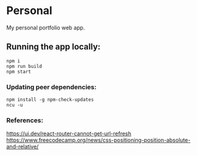 # Personal
My personal portfolio web app.

## Running the app locally:
```
npm i
npm run build
npm start

```

### Updating peer dependencies:
```
npm install -g npm-check-updates
ncu -u
```

### References:
https://ui.dev/react-router-cannot-get-url-refresh
https://www.freecodecamp.org/news/css-positioning-position-absolute-and-relative/
